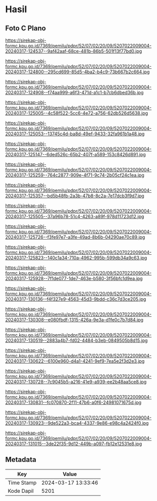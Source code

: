 # Hasil

## Foto C Plano

https://sirekap-obj-formc.kpu.go.id/7369/pemilu/pdpr/52/07/02/20/09/5207022009004-20240317-124537--9af42aaf-68ce-481b-86b5-501f13f77bd0.jpg

https://sirekap-obj-formc.kpu.go.id/7369/pemilu/pdpr/52/07/02/20/09/5207022009004-20240317-124800--295cd699-85d5-4ba2-b4c9-73b667b2c664.jpg

https://sirekap-obj-formc.kpu.go.id/7369/pemilu/pdpr/52/07/02/20/09/5207022009004-20240317-124908--f74aa999-a6f3-471d-a1c1-b7cb6dbed36b.jpg

https://sirekap-obj-formc.kpu.go.id/7369/pemilu/pdpr/52/07/02/20/09/5207022009004-20240317-125005--4c58f522-5cc6-4e72-a756-62db526d5638.jpg

https://sirekap-obj-formc.kpu.go.id/7369/pemilu/pdpr/52/07/02/20/09/5207022009004-20240317-125053--13745c4d-ba8d-49ef-9433-32fa961b1a48.jpg

https://sirekap-obj-formc.kpu.go.id/7369/pemilu/pdpr/52/07/02/20/09/5207022009004-20240317-125147--6ded526c-65b2-407f-a589-153c8426d891.jpg

https://sirekap-obj-formc.kpu.go.id/7369/pemilu/pdpr/52/07/02/20/09/5207022009004-20240317-125259--764c2877-909e-4f71-9c74-2b05cf24c1ea.jpg

https://sirekap-obj-formc.kpu.go.id/7369/pemilu/pdpr/52/07/02/20/09/5207022009004-20240317-125357--bd5b48fb-2a3b-47b8-8c2a-7e17dcb3f9d7.jpg

https://sirekap-obj-formc.kpu.go.id/7369/pemilu/pdpr/52/07/02/20/09/5207022009004-20240317-125505--37a96b78-51c4-4263-a89f-978d11723d12.jpg

https://sirekap-obj-formc.kpu.go.id/7369/pemilu/pdpr/52/07/02/20/09/5207022009004-20240317-125726--f3fe97e7-a3fe-49ad-8b6b-04290ae70c89.jpg

https://sirekap-obj-formc.kpu.go.id/7369/pemilu/pdpr/52/07/02/20/09/5207022009004-20240317-125823--140c1a34-710a-4962-995b-599db34a9c63.jpg

https://sirekap-obj-formc.kpu.go.id/7369/pemilu/pdpr/52/07/02/20/09/5207022009004-20240317-125928--7f1de077-1de7-463e-b580-3f56bfc1d9ea.jpg

https://sirekap-obj-formc.kpu.go.id/7369/pemilu/pdpr/52/07/02/20/09/5207022009004-20240317-130136--f4f327e9-4563-45d3-9bdd-c36c7d3ce205.jpg

https://sirekap-obj-formc.kpu.go.id/7369/pemilu/pdpr/52/07/02/20/09/5207022009004-20240317-130308--e080fbdf-1315-426a-9e3a-d1fe0c7b7d84.jpg

https://sirekap-obj-formc.kpu.go.id/7369/pemilu/pdpr/52/07/02/20/09/5207022009004-20240317-130519--2883a4b7-fd02-4484-b3eb-0849505b8d15.jpg

https://sirekap-obj-formc.kpu.go.id/7369/pemilu/pdpr/52/07/02/20/09/5207022009004-20240317-130622--6100e960-d4a1-4241-9ef9-7ea5e2f3d2e3.jpg

https://sirekap-obj-formc.kpu.go.id/7369/pemilu/pdpr/52/07/02/20/09/5207022009004-20240317-130728--7c9045b5-a216-41e9-a939-ee2b48aa5ce8.jpg

https://sirekap-obj-formc.kpu.go.id/7369/pemilu/pdpr/52/07/02/20/09/5207022009004-20240317-130831--fc070870-2f11-47b6-a0f6-24981071675d.jpg

https://sirekap-obj-formc.kpu.go.id/7369/pemilu/pdpr/52/07/02/20/09/5207022009004-20240317-130923--9de522a3-bca4-4337-9e86-e98c4a2424f0.jpg

https://sirekap-obj-formc.kpu.go.id/7369/pemilu/pdpr/52/07/02/20/09/5207022009004-20240317-131015--3de22f35-9d12-449b-a097-fb12e12531e8.jpg


## Metadata

| Key        | Value               |
| ---------- | ------------------- |
| Time Stamp | 2024-03-17 13:33:46 |
| Kode Dapil | 5201                |



